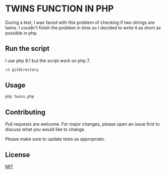 # TWINS FUNCTION IN PHP

During a test, I was faced with this problem of checking if two strings are twins. I couldn't finish the problem in time so I decided to write it as short as possible in php.

## Run the script

I use php 8.1 but the script work on php 7.

```bash
cd gitdirectory
```

## Usage

```bash
php twins.php
```

## Contributing
Pull requests are welcome. For major changes, please open an issue first to discuss what you would like to change.

Please make sure to update tests as appropriate.

## License
[MIT](https://choosealicense.com/licenses/mit/)

